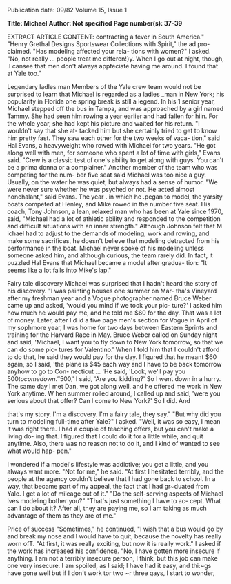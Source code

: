 Publication date: 09/82
Volume 15, Issue 1

**Title: Michael**
**Author: Not specified**
**Page number(s): 37-39**

EXTRACT ARTICLE CONTENT:
contracting a fever in South America." 
"Henry Grethal Designs Sportswear 
Collections with Spirit," the ad pro-
claimed. 
"Has modeling affected your rela-
tions with women?" I asked. 
"No, not really ... people treat me 
differen!}y. When I go out at night, 
though, .I cansee that men don't always 
appfeciate having me around. I found 
that at Yale too." 

Legendary ladles man 
Members of the Yale crew team 
would not be surprised to learn that 
Michael is regarded as a ladies _man in 
New York; his popularity in Florida 
one spring break is still a legend. In his 
1 senior year, Michael stepped off the 
bus in Tampa, and was approached by 
a girl named Tammy. She had seen 
him rowing a year earlier and had 
fallen for hiin. For the whole year, she 
had kept his picture and waited for his 
return. "I wouldn't say that she at-
tacked him but she certainly tried to 
get to know him pretty fast. They saw 
each other for the two weeks of vaca-
tion," said Hal Evans, a heavyweight 
who rowed with Michael for two years. 
"He got along well with men, for 
someone who spent a lot of time with 
girls," Evans said. "Crew is a classic 
test of one's ability to get along with 
guys. You can't be a prima donna or a 
complainer." Another member of the 
team who was competing for the num-
ber five seat said Michael was too nice 
a guy. Usually, on the water he was 
quiet, but always had a sense of 
humor. "We were never sure whether 
he was psyched or not. He acted 
almost nonchalant," said Evans. 
The year . in which he .pegan to 
model, the yarsity boats competed at 
Henley, and Mike rowed in the number 
five seat. His coach, Tony Johnson, a 
lean, relaxed man who has been at 
Yale since 1970, said, "Michael had a 
lot of athletic ability and responded to 
the competition and difficult situations 
with an inner strength." Although 
Johnson felt that M ichael had to adjust 
to the demands of modeling, work and 
rowing, and make some sacrifices, he 
doesn't believe that modeling detracted 
from his performance in the boat. 
Michael never spoke of his modeling 
unless someone asked him, and 
although curious, the team rarely did. 
In fact, it puzzled Hal Evans that 
Michael became a model after gradua-
tion: "It seems like a lot falls into 
Mike's lap." 

Fairy tale discovery 
Michael was surprised that I hadn't 
heard the story of his discovery. "I was 
painting houses one summer on Mar-
tha's Vineyard after my freshman year 
and a 
Vogue photographer named 
Bruce Weber came up and asked, 
'would you mind if we took your pic-
ture?' I asked him how much he would 
pay me, and he told me $60 for the day. 
That was a lot of money. Later, after I 
d id a five page men's section for Vogue 
in April of my sophmore year, I was 
home for two days between Eastern 
Sprints and training for the Harvard 
Race in May. Bruce Weber called on 
Sunday night and said, 'Michael, I 
want you to fly down to New York 
tomorrow, so that we can do some pic-
tures for Valentino.' When I told him 
that I couldn't afford to do that, he said 
they would pay for the day. I figured 
that he meant $60 again, so I said, 'the 
plane is $45 each way and I have to be 
back tomorrow anyhow to go to Con-
necticut ... 'He said, 'Look, we'll pay 
you $500 to come down.' '$500,' I said, 
'Are you kidding?' So I went down in a 
hurry. The same day I met Dan, we 
got along well, and he offered me work 
in New York anytime. W hen summer 
rolled around, I called up and said, 
'were you serious about that offer? Can 
I come to New York?' So I did. And 


that's my story. I'm a discovery. I'm a 
fairy tale, they say." 
"But why did you turn to modeling 
full-time after Yale?" I asked. 
"Well, it was so easy, I mean it was 
right there. I had a couple of teaching 
offers, but you can't make a living do-
ing that. I figured that I could do it for 
a little while, and quit anytime. Also, 
there was no reason not to do it, and I 
kind of wanted to see what would hap-
pen." 

I wondered if a model's lifestyle was 
addictive; you get a little, and you 
always want more. 
"Not for me," he said. "At first I 
hesitated terribly, and the people at the 
agency couldn't believe that I had gone 
back to school. In a way, that became 
part of my appeal, the fact that I had 
gr~duated from Yale. I get a lot of 
mileage out of it." 
"Do the 
self-serving 
aspects of 
Michael 
lves 
modeling bother you?" 
"That's just something I have to ac-
cept. What can I do about it? After all, 
they are paying me, so I am taking as 
much advantage of them as they are of 
me." 

Price of success 
"Sometimes," he continued, "I wish 
that a bus would go by and break my 
nose and I would have to quit, because 
the novelty has really worn ofT. 
"At first, it was really exciting, but 
now it is really work." 
I asked if the work has increased his 
confidence. 
"No, I have gotten more insecure if 
anything. I am not a terribly insecure 
person, I think, but this job can make 
one very insecure. I am spoiled, as I 
said; I have had it easy, and thi:~gs 
have gone well but if I don't work tor 
two ~r three qays, I start to wonder,